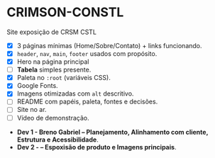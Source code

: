 # CRIMSON-CONSTL
Site exposição de CRSM CSTL

- [X]  3 páginas mínimas (Home/Sobre/Contato) + links funcionando.
- [X]  `header`, `nav`, `main`, `footer` usados com propósito.
- [X]  Hero na página principal
- [ ]  **Tabela** simples presente.
- [X]  Paleta no `:root` (variáveis CSS).
- [X]  Google Fonts.
- [X]  Imagens otimizadas com `alt` descritivo.
- [ ]  README com papéis, paleta, fontes e decisões.
- [ ]  Site no ar.
- [ ]  Vídeo de demonstração.

- **Dev 1 - Breno Gabriel – Planejamento, Alinhamento com cliente, Estrutura e Acessibilidade**.
- **Dev 2  - – Espoxisão de produto e Imagens principais**.

